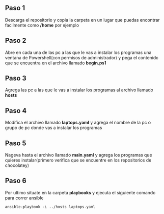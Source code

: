 ## Paso 1

Descarga el repositorio y copia la carpeta en un lugar que puedas encontrar facilmente como **/home** por ejemplo

## Paso 2

Abre en cada una de las pc a las que le vas a instalar los programas una ventana de Powershell(con permisos de administrador) y pega el contenido que se encuentra en el archivo llamado **begin.ps1**

## Paso 3

Agrega las pc a las que le vas a instalar los programas al archivo llamado **hosts**

## Paso 4

Modifica el archivo llamado **laptops.yaml** y agrega el nombre de la pc o grupo de pc donde vas a instalar los programas

## Paso 5

Nageva hasta el archivo llamado **main.yaml** y agrega los programas que quieres instalar(primero verifica que se encuentre en los repositorios de chocolatey)

## Paso 6

Por ultimo situate en la carpeta **playbooks** y ejecuta el siguiente comando para correr ansible

```
ansible-playbook -i ../hosts laptops.yaml
```


